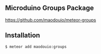 ## Microduino Groups Package
https://github.com/maodouio/meteor-groups

## Installation
```
$ meteor add maodouio:groups
```
